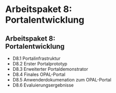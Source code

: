 # Arbeitspaket 8: <br/> Portalentwicklung

## Arbeitspaket 8: <br/> Portalentwicklung

- D8.1 Portalinfrastruktur
- D8.2 Erster Portalprototyp
- D8.3 Erweiterter Portaldemonstrator
- D8.4 Finales OPAL-Portal
- D8.5 Anwenderdokumenation zum OPAL-Portal
- D8.6 Evaluierungsergebnisse


